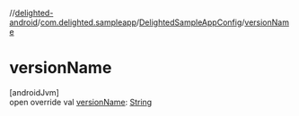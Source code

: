 //[delighted-android](../../../index.md)/[com.delighted.sampleapp](../index.md)/[DelightedSampleAppConfig](index.md)/[versionName](version-name.md)

# versionName

[androidJvm]\
open override val [versionName](version-name.md): [String](https://kotlinlang.org/api/latest/jvm/stdlib/kotlin/-string/index.html)
